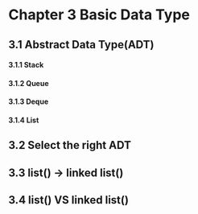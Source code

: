 # Chapter 3 Basic Data Type

## 3.1 Abstract Data Type(ADT)

#### 3.1.1 Stack  
#### 3.1.2 Queue  
#### 3.1.3 Deque 
#### 3.1.4 List

## 3.2 Select the right ADT
 

## 3.3 list() -> linked list()

## 3.4 list() VS linked list()